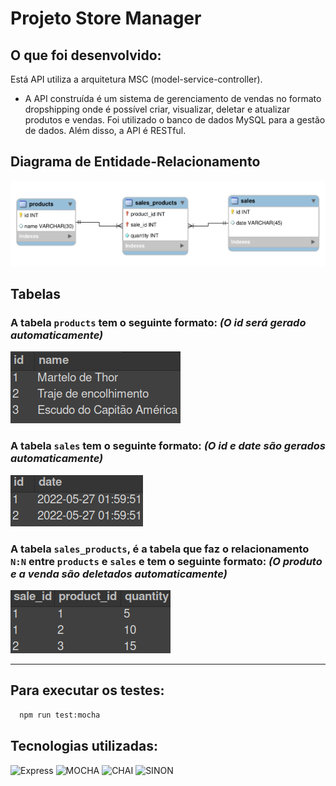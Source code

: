 # Projeto Store Manager

## O que foi desenvolvido:

 Está API utiliza a arquitetura MSC (model-service-controller).

  * A API construída é um sistema de gerenciamento de vendas no formato dropshipping onde é possível criar, visualizar, deletar e atualizar produtos e vendas. Foi utilizado o banco de dados MySQL para a gestão de dados. Além disso, a API é RESTful.

  ## Diagrama de Entidade-Relacionamento

  ![DER](./images/erStoreManager.png)

## Tabelas

 ### A tabela `products` tem o seguinte formato: *(O id será gerado automaticamente)*

  ![Tabela Produtos](./images/tableproducts.png)

 ### A tabela `sales` tem o seguinte formato: *(O id e date são gerados automaticamente)*

  ![Tabela Vendas](./images/tablesales.png)


 ### A tabela `sales_products`, é a tabela que faz o relacionamento `N:N` entre `products` e `sales` e tem o seguinte formato: *(O produto e a venda são deletados automaticamente)*

  ![Tabela Vendas-Produtos](./images/tablesalesproducts.png)
  
---

## Para executar os testes:
  ```sh
    npm run test:mocha
  ```

 ## Tecnologias utilizadas:
![Express](https://img.shields.io/badge/-EXPRESS-green?style=for-the-badge&logo=express&logoColor=white)
![MOCHA](https://img.shields.io/badge/-MOCHA-brown?style=for-the-badge&logo=mocha&logoColor=white)
![CHAI](https://img.shields.io/badge/-CHAI-red?style=for-the-badge&logo=mocha&logoColor=white)
![SINON](https://img.shields.io/badge/-SINON-green?style=for-the-badge&logo=mocha&logoColor=white)
